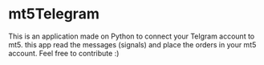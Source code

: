 # mt5Telegram
This is an application made on Python to connect your Telgram account to mt5.
this app read the messages (signals) and place the orders in your mt5 account.
Feel free to contribute :)
